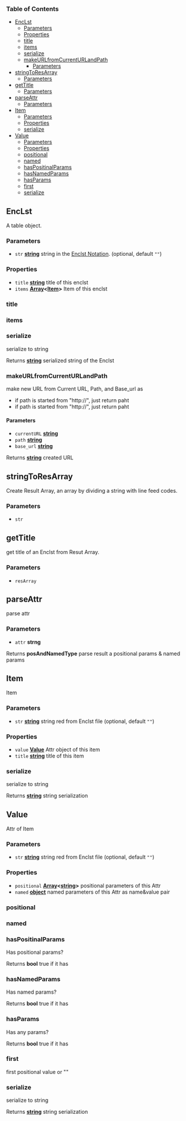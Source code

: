 <!-- Generated by documentation.js. Update this documentation by updating the source code. -->

### Table of Contents

*   [EncLst][1]
    *   [Parameters][2]
    *   [Properties][3]
    *   [title][4]
    *   [items][5]
    *   [serialize][6]
    *   [makeURLfromCurrentURLandPath][7]
        *   [Parameters][8]
*   [stringToResArray][9]
    *   [Parameters][10]
*   [getTitle][11]
    *   [Parameters][12]
*   [parseAttr][13]
    *   [Parameters][14]
*   [Item][15]
    *   [Parameters][16]
    *   [Properties][17]
    *   [serialize][18]
*   [Value][19]
    *   [Parameters][20]
    *   [Properties][21]
    *   [positional][22]
    *   [named][23]
    *   [hasPositinalParams][24]
    *   [hasNamedParams][25]
    *   [hasParams][26]
    *   [first][27]
    *   [serialize][28]

## EncLst

A table object.

### Parameters

*   `str` **[string][29]** string in the [Enclst Notation][30]. (optional, default `""`)

### Properties

*   `title` **[string][29]** title of this enclst
*   `items` **[Array][31]<[Item][15]>** Item of this enclst

### title

### items

### serialize

serialize to string

Returns **[string][29]** serialized string of the Enclst

### makeURLfromCurrentURLandPath

make new URL from Current URL, Path, and Base\_url as

*   if path is started from "http://", just return paht
*   if path is started from "http://", just return paht

#### Parameters

*   `currentURL` **[string][29]**&#x20;
*   `path` **[string][29]**&#x20;
*   `base_url` **[string][29]**&#x20;

Returns **[string][29]** created URL

## stringToResArray

Create Result Array, an array by dividing a string with line feed codes.

### Parameters

*   `str` &#x20;

## getTitle

get title of an Enclst from Resut Array.

### Parameters

*   `resArray` &#x20;

## parseAttr

parse attr

### Parameters

*   `attr` **strng**&#x20;

Returns **posAndNamedType** parse result a positional params & named params

## Item

Item

### Parameters

*   `str` **[string][29]** string red from Enclst file (optional, default `""`)

### Properties

*   `value` **[Value][19]** Attr object of this item
*   `title` **[string][29]** title of this item

### serialize

serialize to string

Returns **[string][29]** string serialization

## Value

Attr of Item

### Parameters

*   `str` **[string][29]** string red from Enclst file (optional, default `""`)

### Properties

*   `positional` **[Array][31]<[string][29]>** positional parameters of this Attr
*   `named` **[object][32]** named parameters of this Attr as name\&value pair

### positional

### named

### hasPositinalParams

Has positional params?

Returns **bool** true if it has

### hasNamedParams

Has named params?

Returns **bool** true if it has

### hasParams

Has any params?

Returns **bool** true if it has

### first

first positional value or ""

### serialize

serialize to string

Returns **[string][29]** string serialization

[1]: #enclst

[2]: #parameters

[3]: #properties

[4]: #title

[5]: #items

[6]: #serialize

[7]: #makeurlfromcurrenturlandpath

[8]: #parameters-1

[9]: #stringtoresarray

[10]: #parameters-2

[11]: #gettitle

[12]: #parameters-3

[13]: #parseattr

[14]: #parameters-4

[15]: #item

[16]: #parameters-5

[17]: #properties-1

[18]: #serialize-1

[19]: #value

[20]: #parameters-6

[21]: #properties-2

[22]: #positional

[23]: #named

[24]: #haspositinalparams

[25]: #hasnamedparams

[26]: #hasparams

[27]: #first

[28]: #serialize-2

[29]: https://developer.mozilla.org/docs/Web/JavaScript/Reference/Global_Objects/String

[30]: https://github.com/UedaTakeyuki/EncLst?tab=readme-ov-file#enclst-notation

[31]: https://developer.mozilla.org/docs/Web/JavaScript/Reference/Global_Objects/Array

[32]: https://developer.mozilla.org/docs/Web/JavaScript/Reference/Global_Objects/Object

